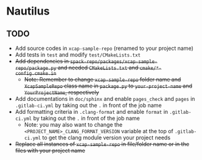# Nautilus

## TODO

- Add source codes in `xcap-sample-repo` (renamed to your project name)
- Add tests in `test` and modify `test/CMakeLists.txt`
- ~~Add dependencies in `spack-repo/packages/xcap-sample-repo/package.py` and needed `CMakeLists.txt` and `cmake/*-config.cmake.in`~~
  - ~~Note: Remember to change `xcap-sample-repo` folder name and `XcapSampleRepo` class name in `package.py` to `your-project-name` and `YourProjectName`, respectively~~
- Add documentations in `doc/sphinx` and enable `pages_check` and `pages` in `.gitlab-ci.yml` by taking out the `.` in front of the job name
- Add formatting criteria in `.clang-format` and enable `format` in `.gitlab-ci.yml` by taking out the `.` in front of the job name
  - Note: you may also want to change the `<PROJECT_NAME>_CLANG_FORMAT_VERSION` variable at the top of `.gitlab-ci.yml` to get the clang module version your project needs
- ~~Replace all instances of `xcap-sample-repo` in file/folder name or in the files with your project name~~
